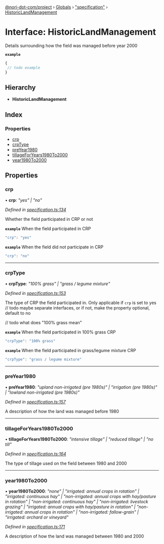[@nori-dot-com/project](../README.md) › [Globals](../globals.md) › ["specification"](../modules/_specification_.md) › [HistoricLandManagement](_specification_.historiclandmanagement.md)

# Interface: HistoricLandManagement

Details surrounding how the field was managed before year 2000

**`example`** 

```js
{
 // todo example
}
```

## Hierarchy

* **HistoricLandManagement**

## Index

### Properties

* [crp](_specification_.historiclandmanagement.md#crp)
* [crpType](_specification_.historiclandmanagement.md#crptype)
* [preYear1980](_specification_.historiclandmanagement.md#preyear1980)
* [tillageForYears1980To2000](_specification_.historiclandmanagement.md#tillageforyears1980to2000)
* [year1980To2000](_specification_.historiclandmanagement.md#year1980to2000)

## Properties

###  crp

• **crp**: *"yes" | "no"*

*Defined in [specification.ts:134](https://github.com/nori-dot-eco/nori-dot-com/blob/1de928d/packages/project/src/specification.ts#L134)*

Whether the field participated in CRP or not

**`example`** <caption>When the field participated in CRP</caption>

```js
"crp": "yes"
```

**`example`** <caption>When the field did not participate in CRP</caption>

```js
"crp": "no"
```

___

###  crpType

• **crpType**: *"100% grass" | "grass / legume mixture"*

*Defined in [specification.ts:153](https://github.com/nori-dot-eco/nori-dot-com/blob/1de928d/packages/project/src/specification.ts#L153)*

The type of CRP the field participated in. Only applicable if `crp` is set to yes // todo maybe separate interfaces, or if not, make the property optional, default to no

// todo what does "100% grass mean"

**`example`** <caption>When the field participated in 100% grass CRP</caption>

```js
"crpType": "100% grass"
```

**`example`** <caption>When the field participated in grass/legume mixture CRP</caption>

```js
"crpType": "grass / legume mixture"
```

___

###  preYear1980

• **preYear1980**: *"upland non-irrigated (pre 1980s)" | "irrigation (pre 1980s)" | "lowland non-irrigated (pre 1980s)"*

*Defined in [specification.ts:157](https://github.com/nori-dot-eco/nori-dot-com/blob/1de928d/packages/project/src/specification.ts#L157)*

A description of how the land was managed before 1980

___

###  tillageForYears1980To2000

• **tillageForYears1980To2000**: *"intensive tillage" | "reduced tillage" | "no till"*

*Defined in [specification.ts:164](https://github.com/nori-dot-eco/nori-dot-com/blob/1de928d/packages/project/src/specification.ts#L164)*

The type of tillage used on the field between 1980 and 2000

___

###  year1980To2000

• **year1980To2000**: *"none" | "irrigated: annual crops in rotation" | "irrigated: continuous hay" | "non-irrigated: annual crops with hay/pasture in rotation" | "non-irrigated: continuous hay" | "non-irrigated: livestock grazing" | "irrigated: annual crops with hay/pasture in rotation" | "non-irrigated: annual crops in rotation" | "non-irrigated: fallow-grain" | "irrigated: orchard or vineyard"*

*Defined in [specification.ts:171](https://github.com/nori-dot-eco/nori-dot-com/blob/1de928d/packages/project/src/specification.ts#L171)*

A description of how the land was managed between 1980 and 2000
